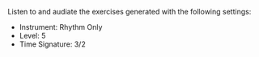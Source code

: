 Listen to and audiate the exercises generated with the following settings:

- Instrument: Rhythm Only
- Level: 5
- Time Signature: 3/2